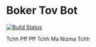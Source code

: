 # Boker Tov Bot

[![Build Status](https://travis-ci.org/GoodMorningNissim/boker-tov-bot.svg?branch=master)](https://travis-ci.org/GoodMorningNissim/boker-tov-bot)

Tchh Pff Pff Tchh Ma Nizma
Tchh
